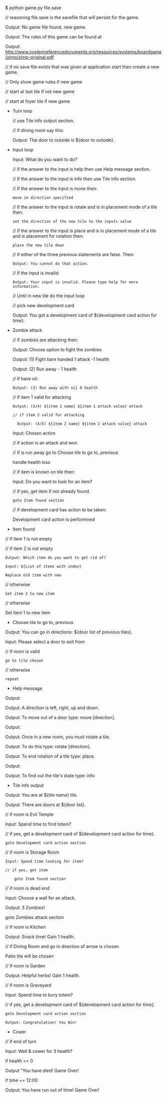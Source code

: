 $ python game.py file.save

// reasoning file.save is the savefile that will persist for the game.

Output: No game file found, new game.

Output: The rules of this game can be found at

Output:     http://www.systemreferencedocuments.org/resources/systems/boardgame/zimp/zimp-original.pdf

// if no save file exists that was given at application start then create a new game.

// Only show game rules if new game

// start at last tile if not new game

// start at foyer tile if new game

* Turn loop

  // use Tile info output section.
  
  // if dining room say this:
  
  Output: The door to outside is ${door to outside}.
  
* Input loop

    Input: What do you want to do?
    
    // if the answer to the input is help then use Help message section.
    
    // if the answer to the input is info then use Tile info section.
    
    // if the answer to the input is move then:
    
      move in direction specified
      
    // if the answer to the input is rotate and is in placement mode of a tile then:
    
      set the direction of the new tile to the inputs value
      
    // if the answer to the input is place and is in placement mode of a tile and is placement for rotation then:
    
      place the new tile down
    
    // if either of the three previous statements are false. Then:
    
      Output: You cannot do that action.
      
    // if the input is invalid:
    
      Output: Your input is invalid. Please type help for more information.
      
    
  // Until in new tile do the input loop
  
  // pick new development card
  
  Output: You got a development card of ${development card action for time}.
 
* Zombie attack

  // if zombies are attacking then:
  
    Output: Choose option to fight the zombies
    
    Output: (1) Fight bare handed 1 attack -1 health
    
    Output: (2) Run away - 1 health
    
    // if have oil:
    
      Output: (3) Run away with oil 0 health
      
    // if item 1 valid for attacking
    
      Output: (3/4) ${item 1 name} ${item 1 attack value} attack
      
      // if item 2 valid for attacking
      
        Output: (4/5) ${item 2 name} ${item 2 attack value} attack
    
   
   Input: Chosen action
   
   // if action is an attack and won
   
   // if is run away go to Choose tile to go to, previous
   
    handle health loss
  
  // if item is known on tile then:
  
    Input: Do you want to look for an item?
    
    // if yes, get item if not already found.
    
      goto Item found section

  // if development card has action to be taken:
  
    Development card action is performned

* Item found

// if item 1 is not empty

  // if item 2 is not empty
  
    Output: Which item do you want to get rid of?
    
    Input: ${List of items with index}
    
    Replace old item with new
    
  // otherwise
  
    Set item 2 to new item
    
// otherwise

  Set item 1 to new item
   
* Choose tile to go to, previous

 Output: You can go in directions: ${door list of previous tiles}.
 
  Input: Please select a door to exit from
  
  // if room is valid
  
    go to tile chosen
    
  // otherwise
  
    repeat
    
* Help message

Output: 

Output: A direction is left, right, up and down.

Output: To move out of a door type: move [direction].

Output: 

Output: Once in a new room, you must rotate a tile.

Output: To do this type: rotate [direction].

Output: To end rotation of a tile type: place.

Output:

Output: To find out the tile's state type: info

* Tile info output

Output: You are at ${tile name} tile.

Output: There are doors at ${door list}.

// if room is Evil Temple

  Input: Spend time to find totem?
  
  // if yes,  get a development card of ${development card action for time}.
  
    goto Development card action section
	
// if room is Storage Room

    Input: Spend time looking for item?
    
    // if yes, get item 
      
        goto Item found section
	  
// if room is dead end

  Input: Choose a wall for an attack.
  
  Output: 3 Zombies!
  
  goto Zombies attack section
  
// if room is Kitchen

  Output: Snack time! Gain 1 health.
  
// if Dining Room and go in direction of arrow is chosen

  Patio tile will be chosen
  
// if room is Garden

  Output: Helpful herbs! Gain 1 health.
  
// if room is Graveyard

  Input: Spend time to bury totem?
  
  // if yes,  get a development card of ${development card action for time}.
  
    goto Development card action section
    
	Output: Congratulation! You Win!
	
* Cower

// if end of turn

  Input: Wait & cower for 3 health?
  
if health <= 0

  Output "You have died! Game Over!
  
if time == 12:00

  Output: You have run out of time! Game Over!
